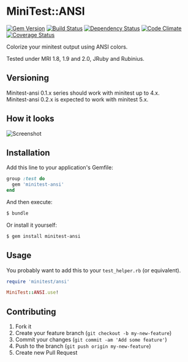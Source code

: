 # MiniTest::ANSI

[![Gem Version][badge-fury-badge]][badge-fury-site]
[![Build Status][travis-badge]][travis-site]
[![Dependency Status][gemnasium-badge]][gemnasium-site]
[![Code Climate][cc-badge]][cc-site]
[![Coverage Status][coveralls-badge]][coveralls-site]

Colorize your minitest output using ANSI colors.

Tested under MRI 1.8, 1.9 and 2.0, JRuby and Rubinius.

## Versioning

Minitest-ansi 0.1.x series should work with minitest up to 4.x.  
Minitest-ansi 0.2.x is expected to work with minitest 5.x.

## How it looks

![Screenshot][screenshot]

## Installation

Add this line to your application's Gemfile:

```ruby
group :test do
  gem 'minitest-ansi'
end
```

And then execute:

```bash
$ bundle
```

Or install it yourself:

```bash
$ gem install minitest-ansi
```

## Usage

You probably want to add this to your `test_helper.rb` (or equivalent).

```ruby
require 'minitest/ansi'

MiniTest::ANSI.use!
```

## Contributing

1. Fork it
2. Create your feature branch (`git checkout -b my-new-feature`)
3. Commit your changes (`git commit -am 'Add some feature'`)
4. Push to the branch (`git push origin my-new-feature`)
5. Create new Pull Request

[badge-fury-badge]: https://badge.fury.io/rb/minitest-ansi.png
[badge-fury-site]: http://badge.fury.io/rb/minitest-ansi
[cc-badge]: https://codeclimate.com/github/rizzatti/minitest-ansi.png
[cc-site]: https://codeclimate.com/github/rizzatti/minitest-ansi
[coveralls-badge]: https://coveralls.io/repos/rizzatti/minitest-ansi/badge.png?branch=master
[coveralls-site]: https://coveralls.io/r/rizzatti/minitest-ansi
[gemnasium-badge]: https://gemnasium.com/rizzatti/minitest-ansi.png
[gemnasium-site]: https://gemnasium.com/rizzatti/minitest-ansi
[screenshot]: https://github.com/rizzatti/minitest-ansi/raw/master/images/screenshot.png
[travis-badge]: https://travis-ci.org/rizzatti/minitest-ansi.png
[travis-site]: https://travis-ci.org/rizzatti/minitest-ansi

